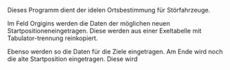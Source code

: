 Dieses Programm dient der idelen Ortsbestimmung für Störfahrzeuge. 

Im Feld Orgigins werden die Daten der möglichen neuen Startpositioneneingetragen. Diese werden aus einer Exeltabelle mit Tabulator-trennung reinkopiert. 

Ebenso werden so die Daten für die Ziele eingetragen. Am Ende wird noch die alte Startposition eingetragen. Diese wird 
